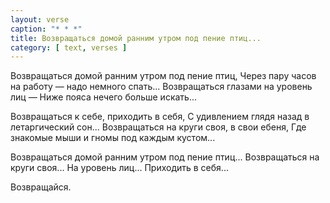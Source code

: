 ```yaml
---
layout: verse
caption: "* * *"
title: Возвращаться домой ранним утром под пение птиц...
category: [ text, verses ]
---
```

Возвращаться домой ранним утром под пение птиц,
Через пару часов на работу — надо немного спать...
Возвращаться глазами на уровень лиц —
Ниже пояса нечего больше искать...

Возвращаться к себе, приходить в себя,
С удивлением глядя назад в летаргический сон...
Возвращаться на круги своя, в свои ебеня,
Где знакомые мыши и гномы под каждым кустом...

Возвращаться домой ранним утром под пение птиц...
Возвращаться на круги своя...
На уровень лиц...
Приходить в себя...

Возвращайся.
